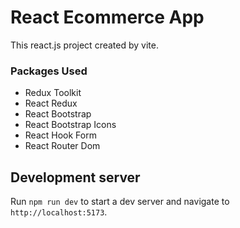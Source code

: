 # React Ecommerce App

This react.js project created by vite.

### Packages Used
- Redux Toolkit
- React Redux
- React Bootstrap
- React Bootstrap Icons
- React Hook Form
- React Router Dom

## Development server

Run `npm run dev` to start a dev server and navigate to `http://localhost:5173`.
